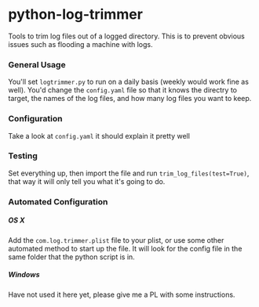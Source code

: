 # python-log-trimmer
Tools to trim log files out of a logged directory.  This is to prevent obvious issues such as flooding a machine with logs.

### General Usage
You'll set ```logtrimmer.py``` to run on a daily basis (weekly would work fine as well).  You'd change the ```config.yaml``` file so that it knows the directry to target, the names of the log files, and how many log files you want to keep.

### Configuration
Take a look at ```config.yaml``` it should explain it pretty well

### Testing
Set everything up, then import the file and run ```trim_log_files(test=True)```, that way it will only tell you what it's going to do.

### Automated Configuration
##### OS X
Add the ```com.log.trimmer.plist``` file to your plist, or use some other automated method to start up the file.  It will look for the config file in the same folder that the python script is in.

##### Windows
Have not used it here yet, please give me a PL with some instructions.
